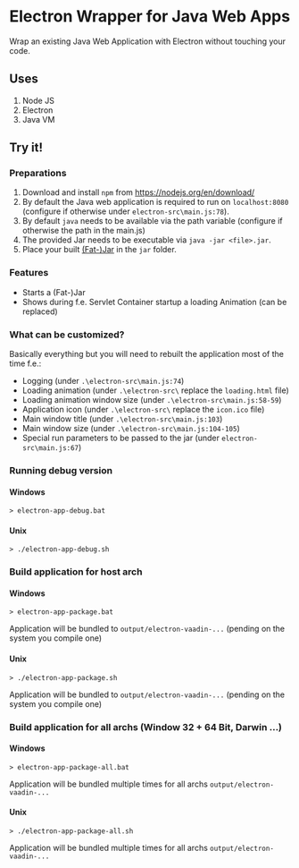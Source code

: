 # Electron Wrapper for Java Web Apps

Wrap an existing Java Web Application with Electron without touching your code.

## Uses

1. Node JS
2. Electron
3. Java VM

## Try it!

### Preparations

1. Download and install `npm` from https://nodejs.org/en/download/
2. By default the Java web application is required to run on `localhost:8080` (configure if otherwise under `electron-src\main.js:78`).
3. By default `java` needs to be available via the path variable (configure if otherwise the path in the main.js) 
4. The provided Jar needs to be executable via `java -jar <file>.jar`.  
5. Place your built [(Fat-)Jar](https://stackoverflow.com/questions/19150811/what-is-a-fat-jar) in the `jar` folder.
  
### Features
- Starts a (Fat-)Jar
- Shows during f.e. Servlet Container startup a loading Animation (can be replaced)
  
### What can be customized?
Basically everything but you will need to rebuilt the application most of the time f.e.:
- Logging (under `.\electron-src\main.js:74`)
- Loading animation (under `.\electron-src\` replace the `loading.html` file)
- Loading animation window size (under `.\electron-src\main.js:58-59`) 
- Application icon (under `.\electron-src\` replace the `icon.ico` file)
- Main window title (under `.\electron-src\main.js:103`)
- Main window size (under `.\electron-src\main.js:104-105`)
- Special run parameters to be passed to the jar (under `electron-src\main.js:67`)

### Running debug version

#### Windows
`> electron-app-debug.bat`

#### Unix
`> ./electron-app-debug.sh`

### Build application for host arch
     
#### Windows
`> electron-app-package.bat`  

Application will be bundled to `output/electron-vaadin-...` (pending on the system you compile one)

#### Unix
`> ./electron-app-package.sh`  

Application will be bundled to `output/electron-vaadin-...`  (pending on the system you compile one)

### Build application for all archs (Window 32 + 64 Bit, Darwin ...)
     
#### Windows
`> electron-app-package-all.bat`  

Application will be bundled multiple times for all archs `output/electron-vaadin-...`

#### Unix
`> ./electron-app-package-all.sh`  

Application will be bundled multiple times for all archs `output/electron-vaadin-...`

